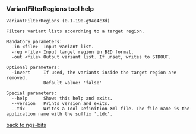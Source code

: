 ### VariantFilterRegions tool help
	VariantFilterRegions (0.1-190-g94e4c3d)
	
	Filters variant lists accordning to a target region.
	
	Mandatory parameters:
	  -in <file>  Input variant list.
	  -reg <file> Input target region in BED format.
	  -out <file> Output variant list. If unset, writes to STDOUT.
	
	Optional parameters:
	  -invert     If used, the variants inside the target region are removed.
	              Default value: 'false'
	
	Special parameters:
	  --help      Shows this help and exits.
	  --version   Prints version and exits.
	  --tdx       Writes a Tool Definition Xml file. The file name is the application name with the suffix '.tdx'.
	
[back to ngs-bits](https://github.com/marc-sturm/ngs-bits)